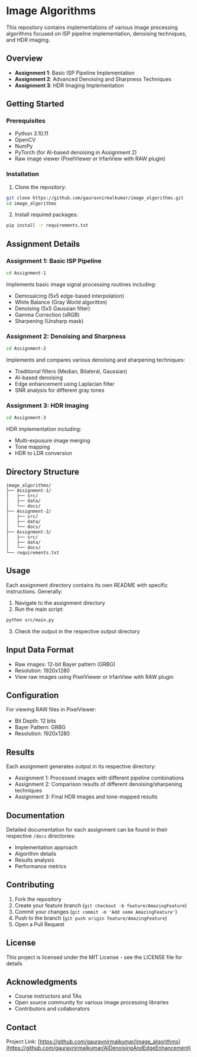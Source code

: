 # Image Algorithms

This repository contains implementations of various image processing algorithms focused on ISP pipeline implementation, denoising techniques, and HDR imaging.

## Overview

- **Assignment 1**: Basic ISP Pipeline Implementation
- **Assignment 2**: Advanced Denoising and Sharpness Techniques
- **Assignment 3**: HDR Imaging Implementation

## Getting Started

### Prerequisites

- Python 3.10.11
- OpenCV
- NumPy
- PyTorch (for AI-based denoising in Assignment 2)
- Raw image viewer (PixelViewer or IrfanView with RAW plugin)

### Installation

1. Clone the repository:
```bash
git clone https://github.com/gauravnirmalkumar/image_algorithms.git
cd image_algorithms
```

2. Install required packages:
```bash
pip install -r requirements.txt
```

## Assignment Details

### Assignment 1: Basic ISP Pipeline
```bash
cd Assignment-1
```
Implements basic image signal processing routines including:
- Demosaicing (5x5 edge-based interpolation)
- White Balance (Gray World algorithm)
- Denoising (5x5 Gaussian filter)
- Gamma Correction (sRGB)
- Sharpening (Unsharp mask)

### Assignment 2: Denoising and Sharpness
```bash
cd Assignment-2
```
Implements and compares various denoising and sharpening techniques:
- Traditional filters (Median, Bilateral, Gaussian)
- AI-based denoising
- Edge enhancement using Laplacian filter
- SNR analysis for different gray tones

### Assignment 3: HDR Imaging
```bash
cd Assignment-3
```
HDR implementation including:
- Multi-exposure image merging
- Tone mapping
- HDR to LDR conversion

## Directory Structure
```
image_algorithms/
├── Assignment-1/
│   ├── src/
│   ├── data/
│   └── docs/
├── Assignment-2/
│   ├── src/
│   ├── data/
│   └── docs/
├── Assignment-3/
│   ├── src/
│   ├── data/
│   └── docs/
└── requirements.txt
```

## Usage

Each assignment directory contains its own README with specific instructions. Generally:

1. Navigate to the assignment directory
2. Run the main script:
```bash
python src/main.py
```
3. Check the output in the respective output directory

## Input Data Format

- Raw images: 12-bit Bayer pattern (GRBG)
- Resolution: 1920x1280
- View raw images using PixelViewer or IrfanView with RAW plugin

## Configuration

For viewing RAW files in PixelViewer:
- Bit Depth: 12 bits
- Bayer Pattern: GRBG
- Resolution: 1920x1280

## Results

Each assignment generates output in its respective directory:
- Assignment 1: Processed images with different pipeline combinations
- Assignment 2: Comparison results of different denoising/sharpening techniques
- Assignment 3: Final HDR images and tone-mapped results

## Documentation

Detailed documentation for each assignment can be found in their respective `/docs` directories:
- Implementation approach
- Algorithm details
- Results analysis
- Performance metrics

## Contributing

1. Fork the repository
2. Create your feature branch (`git checkout -b feature/AmazingFeature`)
3. Commit your changes (`git commit -m 'Add some AmazingFeature'`)
4. Push to the branch (`git push origin feature/AmazingFeature`)
5. Open a Pull Request

## License

This project is licensed under the MIT License - see the LICENSE file for details

## Acknowledgments

- Course instructors and TAs
- Open source community for various image processing libraries
- Contributors and collaborators

## Contact

Project Link: [https://github.com/gauravnirmalkumar/image_algorithms](https://github.com/gauravnirmalkumar/AIDenoisingAndEdgeEnhancement)
